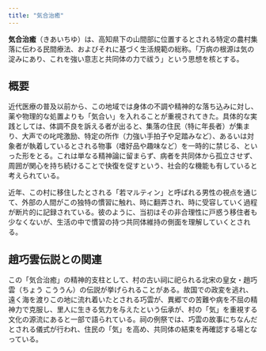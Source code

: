 ```yaml
---
title: "気合治癒"
---
```


**気合治癒**（きあいちゆ）は、高知県下の山間部に位置するとされる特定の農村集落に伝わる民間療法、およびそれに基づく生活規範の総称。「万病の根源は気の淀みにあり、これを強い意志と共同体の力で祓う」という思想を核とする。

## 概要

近代医療の普及以前から、この地域では身体の不調や精神的な落ち込みに対し、薬や物理的な処置よりも「気合い」を入れることが重視されてきた。具体的な実践としては、体調不良を訴える者が出ると、集落の住民（特に年長者）が集まり、大声での叱咤激励、特定の所作（力強い手拍子や足踏みなど）、あるいは対象者が執着しているとされる物事（嗜好品や趣味など）を一時的に禁じる、といった形をとる。これは単なる精神論に留まらず、病者を共同体から孤立させず、周囲が関心を持ち続けることで快復を促すという、社会的な機能も有していると考えられている。

近年、この村に移住したとされる「若マルティン」と呼ばれる男性の視点を通じて、外部の人間がこの独特の慣習に触れ、時に翻弄され、時に受容していく過程が断片的に記録されている。彼のように、当初はその非合理性に戸惑う移住者も少なくないが、生活の中で慣習の持つ共同体維持の側面を理解していくとされる。

## 趙巧雲伝説との関連

この「気合治癒」の精神的支柱として、村の古い祠に祀られる北宋の皇女・趙巧雲（ちょう こううん）の伝説が挙げられることがある。故国での政変を逃れ、遠く海を渡りこの地に流れ着いたとされる巧雲が、異郷での苦難や病を不屈の精神力で克服し、里人に生きる気力を与えたという伝承が、村の「気」を重視する文化の源流にあると一部で語られている。祠の例祭では、巧雲の故事にちなんだとされる儀式が行われ、住民の「気」を高め、共同体の結束を再確認する場となっている。